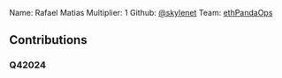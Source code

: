 Name: Rafael Matias
Multiplier: 1
Github: [@skylenet](https://github.com/skylenet)
Team: [ethPandaOps](https://github.com/ethpandaops)

## Contributions
### Q42024
